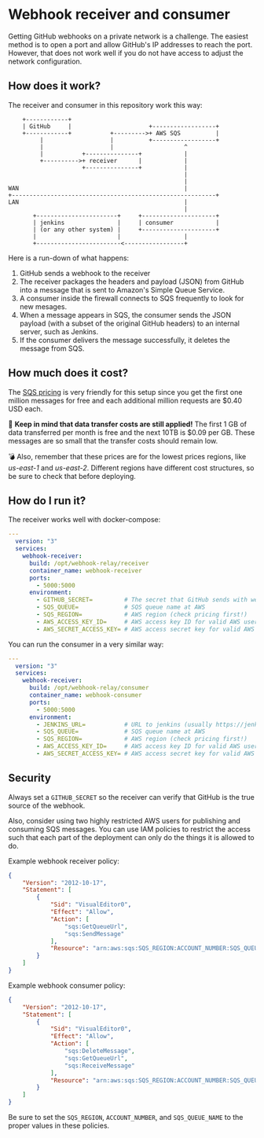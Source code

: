 # Webhook receiver and consumer

Getting GitHub webhooks on a private network is a challenge. The easiest
method is to open a port and allow GitHub's IP addresses to reach the port.
However, that does not work well if you do not have access to adjust the
network configuration.

## How does it work?

The receiver and consumer in this repository work this way:

```
    +------------+
    | GitHub     |                      +------------------+
    +------------+           +--------->+ AWS SQS          |
         |                   |          +------------------+
         |                   |                    ^
         |           +---------------+            |
         +---------->+ receiver      |            |
                     +---------------+            |
                                                  |
                                                  |
WAN                                               |
+----------------------------------------------------------+
LAN                                               |
                                                  |
       +-----------------------+     +---------------------+
       | jenkins               |     | consumer            |
       | (or any other system) |     +---------------------+
       |                       |                  |
       +------------------------<-----------------+
```

Here is a run-down of what happens:

1. GitHub sends a webhook to the receiver
2. The receiver packages the headers and payload (JSON) from GitHub into a
   message that is sent to Amazon's Simple Queue Service.
3. A consumer inside the firewall connects to SQS frequently to look for new
   mesages.
4. When a message appears in SQS, the consumer sends the JSON payload (with a
   subset of the original GitHub headers) to an internal server, such as
   Jenkins.
5. If the consumer delivers the message successfully, it deletes the message
   from SQS.

## How much does it cost?

The [SQS pricing] is very friendly for this setup since you get the first one
million messages for free and each additional million requests are $0.40 USD
each.

💸 **Keep in mind that data transfer costs are still applied!** The first 1 GB
of data transferred per month is free and the next 10TB is $0.09 per GB. These
messages are so small that the transfer costs should remain low.

💣 Also, remember that these prices are for the lowest prices regions, like
*us-east-1* and *us-east-2*. Different regions have different cost structures,
so be sure to check that before deploying.

## How do I run it?

The receiver works well with docker-compose:

```yaml
---
  version: "3"
  services:
    webhook-receiver:
      build: /opt/webhook-relay/receiver
      container_name: webhook-receiver
      ports:
        - 5000:5000
      environment:
        - GITHUB_SECRET=         # The secret that GitHub sends with webhooks
        - SQS_QUEUE=             # SQS queue name at AWS
        - SQS_REGION=            # AWS region (check pricing first!)
        - AWS_ACCESS_KEY_ID=     # AWS access key ID for valid AWS user
        - AWS_SECRET_ACCESS_KEY= # AWS access secret key for valid AWS user
```

You can run the consumer in a very similar way:

```yaml
---
  version: "3"
  services:
    webhook-receiver:
      build: /opt/webhook-relay/consumer
      container_name: webhook-consumer
      ports:
        - 5000:5000
      environment:
        - JENKINS_URL=           # URL to jenkins (usually https://jenkins/github-webhook/)
        - SQS_QUEUE=             # SQS queue name at AWS
        - SQS_REGION=            # AWS region (check pricing first!)
        - AWS_ACCESS_KEY_ID=     # AWS access key ID for valid AWS user
        - AWS_SECRET_ACCESS_KEY= # AWS access secret key for valid AWS user
```

## Security

Always set a `GITHUB_SECRET` so the receiver can verify that GitHub is the
true source of the webhook.

Also, consider using two highly restricted AWS users for publishing and
consuming SQS messages. You can use IAM policies to restrict the access such
that each part of the deployment can only do the things it is allowed to do.

Example webhook receiver policy:

```json
{
    "Version": "2012-10-17",
    "Statement": [
        {
            "Sid": "VisualEditor0",
            "Effect": "Allow",
            "Action": [
                "sqs:GetQueueUrl",
                "sqs:SendMessage"
            ],
            "Resource": "arn:aws:sqs:SQS_REGION:ACCOUNT_NUMBER:SQS_QUEUE_NAME"
        }
    ]
}
```

Example webhook consumer policy:

```json
{
    "Version": "2012-10-17",
    "Statement": [
        {
            "Sid": "VisualEditor0",
            "Effect": "Allow",
            "Action": [
                "sqs:DeleteMessage",
                "sqs:GetQueueUrl",
                "sqs:ReceiveMessage"
            ],
            "Resource": "arn:aws:sqs:SQS_REGION:ACCOUNT_NUMBER:SQS_QUEUE_NAME"
        }
    ]
}
```

Be sure to set the `SQS_REGION`, `ACCOUNT_NUMBER`, and `SQS_QUEUE_NAME` to the
proper values in these policies.

[SQS pricing]: https://aws.amazon.com/sqs/pricing/